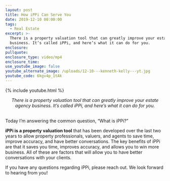 ```yaml
---
layout: post
title: How iPPi Can Serve You
date: 2019-12-10 00:00:00
tags:
  - Real Estate
excerpt: >-
  There is a property valuation tool that can greatly improve your estate agency
  business. It’s called iPPi, and here’s what it can do for you.
enclosure:
pullquote:
enclosure_type: video/mp4
enclosure_time:
use_youtube_image: false
youtube_alternate_image: /uploads/12-10---kenneth-kelly---yt.jpg
youtube_code: 6kgv4p_1tAk
---
```


{% include youtube.html %}

<center><em>There is a property valuation tool that can greatly improve your estate agency business. It’s called iPPi, and here’s what it can do for you.</em></center>

<br>Today I’m answering the common question, “What is iPPi?”

**iPPi is a property valuation tool** that has been developed over the last two years to allow property professionals, valuers, and agents to save time, improve accuracy, and have better conversations. The key benefits of iPPi are that it saves you time, improves accuracy, and allows you to win more business. All of these are factors that will allow you to have better conversations with your clients.

If you have any questions regarding iPPi, please reach out. We look forward to hearing from you\!